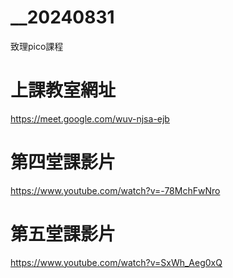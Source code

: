 # __20240831
致理pico課程

# 上課教室網址
https://meet.google.com/wuv-njsa-ejb

# 第四堂課影片
https://www.youtube.com/watch?v=-78MchFwNro

# 第五堂課影片
https://www.youtube.com/watch?v=SxWh_Aeg0xQ

